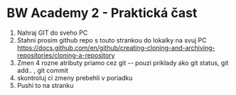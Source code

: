 # BW Academy 2 - Praktická čast

1. Nahraj GIT do sveho PC
2. Stahni prosim github repo s touto strankou do lokalky na svuj PC https://docs.github.com/en/github/creating-cloning-and-archiving-repositories/cloning-a-repository
3. Zmen 4 rozne atributy priamo cez git -- pouzi priklady ako git status, git add.. , git commit
4. skontroluj ci zmeny prebehli v poriadku
5. Pushi to na stranku
